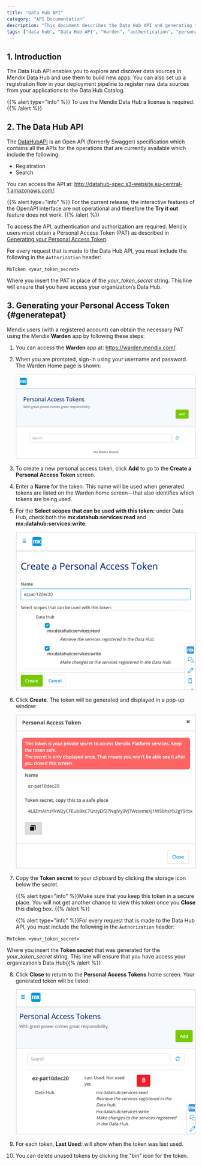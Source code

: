 ```yaml
---
title: "Data Hub API"
category: "API Documentation"
description: "This document describes the Data Hub API and generating the Personal Access Token."
tags: ["data hub", "Data Hub API", "Warden", "authentication", "personal access token"]
---
```


## 1. Introduction

The Data Hub API enables you to explore and discover data sources in Mendix Data Hub and use them to build new apps. You can also set up a registration flow in your deployment pipeline to register new data sources from your applications to the Data Hub Catalog.

{{% alert type="info" %}}
To use the Mendix Data Hub a license is required.
{{% /alert %}}

## 2. The Data Hub API

The [DataHubAPI](http://datahub-spec.s3-website.eu-central-1.amazonaws.com/) is an Open API (formerly Swagger) specification which contains all the APIs for the operations that are currently available which include the following: 

* Registration
* Search

You can access the API at: http://datahub-spec.s3-website.eu-central-1.amazonaws.com/.

{{% alert type="info" %}}
For the current release, the interactive features of the OpenAPI interface are not operational and therefore the **Try it out** feature does not work.
{{% /alert %}}

To access the API, authentication and authorization are required. Mendix users must obtain a Personal Access Token (PAT) as described in [Generating your Personal Access Token](#generatepat).

For every request that is made to the Data Hub API, you must include the following in the `Authorization` header:

 `MxToken <your_token_secret> `

Where you insert the PAT in place of the *your_token_secret* string. This line will ensure that you have access your organization’s Data Hub.

## 3. Generating your Personal Access Token {#generatepat}

Mendix users (with a registered account) can obtain the necessary PAT using the Mendix **Warden** app by following these steps: 

1. You can access the **Warden** app at: https://warden.mendix.com/.

2. When you are prompted, sign-in using your username and password. The Warden Home page is shown:

	![Warden Home Screen](attachments/dta-hub-apis/warden-home-screen.png)

3. To create a new personal access token, click **Add** to go to the **Create a Personal Access Token** screen. 

4. Enter a **Name** for the token. This name will be used when generated tokens are listed on the Warden home screen—that also identifies which tokens are being used.

5. For the **Select scopes that can be used with this token:** under Data Hub, check both the **mx:datahub:services:read** and **mx:datahub:services:write**:

	![create token home](attachments/dta-hub-apis/create-pat-token.png)

6. Click **Create**. The token will be generated and displayed in a pop-up window:

	![generated token](attachments/dta-hub-apis/generated-pat-token.png)

7. Copy the **Token secret** to your clipboard by clicking the storage icon below the secret. 

	{{% alert type="info" %}}Make sure that you keep this token in a secure place. You will not get another chance to view this token once you **Close** this dialog box.
   {{% /alert %}}

	{{% alert type="info" %}}For every request that is made to the Data Hub API, you must include the following in the `Authorization` header:

`MxToken <your_token_secret>`

Where you insert the **Token secret** that was generated for the *your_token_secret* string. This line will ensure that you have access your organization’s Data Hub{{% /alert %}}

8. Click **Close** to return to the **Personal Access Tokens** home screen. Your generated token will be listed:

	![token list](attachments/dta-hub-apis/token-list.png)

9. For each token, **Last Used:** will show when the token was last used. 

10. You can delete unused tokens by clicking the "bin" icon for the token.

